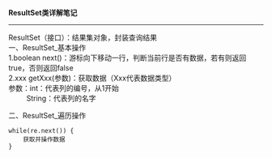 **ResultSet类详解笔记**  

----------


ResultSet（接口）：结果集对象，封装查询结果  
一、ResultSet_基本操作  
1.boolean next()：游标向下移动一行，判断当前行是否有数据，若有则返回true，否则返回false  
2.xxx getXxx(参数)：获取数据（Xxx代表数据类型）  
参数：int：代表列的编号，从1开始  
&nbsp;&nbsp;&nbsp;&nbsp;&nbsp;&nbsp;&nbsp;&nbsp;&nbsp;String：代表列的名字  

二、ResultSet_遍历操作  

    while(re.next()) {
        获取并操作数据
    }